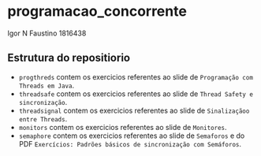 # programacao_concorrente

Igor N Faustino
1816438

## Estrutura do repositiorio

- `progthreds` contem os exercicios referentes ao slide de `Programação com Threads em Java`.
- `threadsafe` contem os exercicios referentes ao slide de `Thread Safety e sincronização`.
- `threadsignal` contem os exercicios referentes ao slide de `Sinalizaçãoo entre Threads`.
- `monitors` contem os exercicios referentes ao slide de `Monitores`.
- `semaphore` contem os exercicios referentes ao slide de `Semaforos` e do PDF `Exercícios: Padrões básicos de sincronização com Semáforos`.